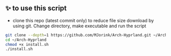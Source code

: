 ## ✨ to use this script
- clone this repo (latest commit only) to reduce file size download by using git. Change directory, make executable and run the script

```bash
git clone --depth=1 https://github.com/MJorink/Arch-Hyprland.git ~/Arch-Hyprland
cd ~/Arch-Hyprland
chmod +x install.sh
./install.sh
```

